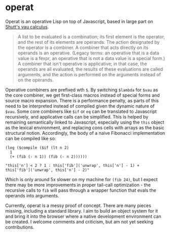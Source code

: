 # operat

Operat is an operative Lisp on top of Javascript, based in large part on [Shutt's vau calculus](https://fexpr.blogspot.com/2011/04/fexpr.html).

> A list to be evaluated is a combination; its first element is the operator, and the rest of its elements are operands.  The action designated by the operator is a combiner.  A combiner that acts directly on its operands is an operative.  (Legacy terms: an operative that is a data value is a fexpr, an operative that is not a data value is a special form.)  A combiner that isn't operative is applicative; in that case, the operands are all evaluated, the results of these evaluations are called arguments, and the action is performed on the arguments instead of on the operands.

Operative combiners are prefixed wth `$`. By switching `$lambda` for `$vau` as the core combiner, we get first-class macros instead of special forms and source macro expansion. There is a performance penalty, as parts of this need to be interpreted instead of compiled given the dynamic nature of `$vau`. Some core combiners like `$if` or `eq` can be translated to Javascript recursively, and applicative calls can be simplified. This is helped by remaining semantically linked to Javascript, especially using the `this` object as the lexical environment, and replacing cons cells with arrays as the basic structural notion. Accordingly, the body of a naive Fibonacci implementation can be compiled like so:


    (log ($compile ($if (lt n 2)
      1
      (+ (fib (- n 1)) (fib (- n 2))))))

    "this['n'] < 2 ? 1 : this['fib']('unwrap', this['n'] - 1) + this['fib']('unwrap', this['n'] - 2)"

Which is only around 5x slower on my machine for `(fib 24)`, but I expect there may be more improvements in proper tail-call optimization - the recursive calls to `fib` will pass through a wrapper function that evals the operands into arguments.

Currently, operat is a messy proof of concept. There are many pieces missing, including a standard library. I aim to build an object system for it and bring it into the browser where a native development environment can be created. I welcome comments and criticism, but am not yet seeking contributions.
